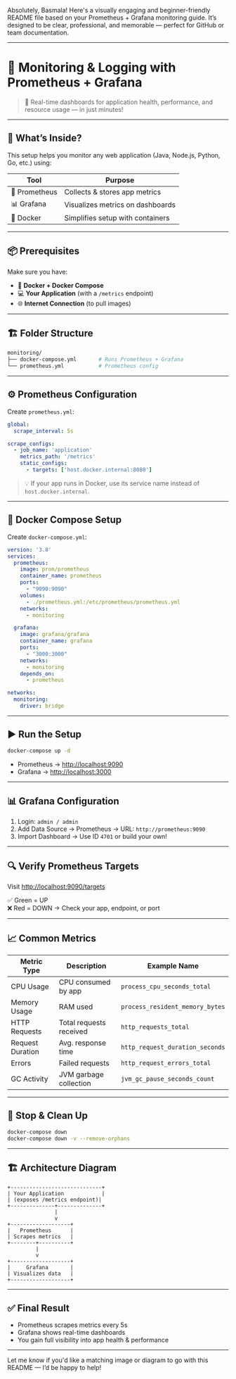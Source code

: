 Absolutely, Basmala! Here's a visually engaging and beginner-friendly README file based on your Prometheus + Grafana monitoring guide. It’s designed to be clear, professional, and memorable — perfect for GitHub or team documentation.

---

# 📘 Monitoring & Logging with Prometheus + Grafana

> 🚀 Real-time dashboards for application health, performance, and resource usage — in just minutes!

---

## 🧩 What’s Inside?

This setup helps you monitor any web application (Java, Node.js, Python, Go, etc.) using:

| Tool        | Purpose                              |
|-------------|--------------------------------------|
| 🧠 Prometheus | Collects & stores app metrics         |
| 📊 Grafana    | Visualizes metrics on dashboards     |
| 🐳 Docker     | Simplifies setup with containers     |

---

## 📦 Prerequisites

Make sure you have:

- 🐳 **Docker + Docker Compose**
- 💻 **Your Application** (with a `/metrics` endpoint)
- 🌐 **Internet Connection** (to pull images)

---

## 🏗️ Folder Structure

```bash
monitoring/
├── docker-compose.yml       # Runs Prometheus + Grafana
└── prometheus.yml           # Prometheus config
```

---

## ⚙️ Prometheus Configuration

Create `prometheus.yml`:

```yaml
global:
  scrape_interval: 5s

scrape_configs:
  - job_name: 'application'
    metrics_path: '/metrics'
    static_configs:
      - targets: ['host.docker.internal:8080']
```

> 💡 If your app runs in Docker, use its service name instead of `host.docker.internal`.

---

## 🐳 Docker Compose Setup

Create `docker-compose.yml`:

```yaml
version: '3.8'
services:
  prometheus:
    image: prom/prometheus
    container_name: prometheus
    ports:
      - "9090:9090"
    volumes:
      - ./prometheus.yml:/etc/prometheus/prometheus.yml
    networks:
      - monitoring

  grafana:
    image: grafana/grafana
    container_name: grafana
    ports:
      - "3000:3000"
    networks:
      - monitoring
    depends_on:
      - prometheus

networks:
  monitoring:
    driver: bridge
```

---

## ▶️ Run the Setup

```bash
docker-compose up -d
```

- Prometheus → [http://localhost:9090](http://localhost:9090)
- Grafana → [http://localhost:3000](http://localhost:3000)

---

## 📊 Grafana Configuration

1. Login: `admin / admin`
2. Add Data Source → Prometheus → URL: `http://prometheus:9090`
3. Import Dashboard → Use ID `4701` or build your own!

---

## 🔍 Verify Prometheus Targets

Visit [http://localhost:9090/targets](http://localhost:9090/targets)

✅ Green = UP  
❌ Red = DOWN → Check your app, endpoint, or port

---

## 📈 Common Metrics

| Metric Type     | Description                     | Example Name                    |
|-----------------|---------------------------------|----------------------------------|
| CPU Usage       | CPU consumed by app             | `process_cpu_seconds_total`     |
| Memory Usage    | RAM used                        | `process_resident_memory_bytes` |
| HTTP Requests   | Total requests received         | `http_requests_total`           |
| Request Duration| Avg. response time              | `http_request_duration_seconds` |
| Errors          | Failed requests                 | `http_request_errors_total`     |
| GC Activity     | JVM garbage collection          | `jvm_gc_pause_seconds_count`    |

---

## 🧹 Stop & Clean Up

```bash
docker-compose down
docker-compose down -v --remove-orphans
```

---

## 🏗️ Architecture Diagram

```
+-----------------------------+
| Your Application            |
| (exposes /metrics endpoint)|
+--------------+--------------+
               |
               v
+-------------------+
|   Prometheus      |
| Scrapes metrics   |
+--------+----------+
         |
         v
+-------------------+
|     Grafana       |
| Visualizes data   |
+-------------------+
```

---

## ✅ Final Result

- Prometheus scrapes metrics every 5s
- Grafana shows real-time dashboards
- You gain full visibility into app health & performance

---

Let me know if you'd like a matching image or diagram to go with this README — I’d be happy to help!
